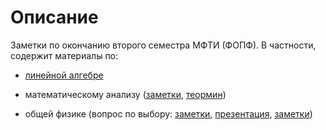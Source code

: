 # Описание
Заметки по окончанию второго семестра МФТИ (ФОПФ). В частности, содержит материалы по:

* [линейной алгебре](https://github.com/k1242/notes_2sem/blob/master/15_linal_2sem/tex/linal_2sem.pdf)

* математическому анализу 
([заметки](https://github.com/k1242/notes_2sem/blob/master/13_matan_2sem/tex/matan_2sem.pdf), 
[теормин](https://github.com/k1242/notes_2sem/blob/master/13_matan_2sem/tex_min/matan_min_2sem.pdf))

* общей физике 
(вопрос по выбору: [заметки](), [презентация](https://github.com/k1242/notes_2sem/blob/master/14_physics_2sem/tex_present/vpv_2sem_present.pdf), 
[заметки]())